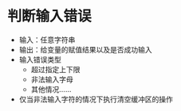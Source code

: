 # 判断输入错误

- 输入：任意字符串
- 输出：给变量的赋值结果以及是否成功输入
- 输入错误类型
    - 超过指定上下限
    - 非法输入字母
    - 其他情况……
- 仅当非法输入字符的情况下执行清空缓冲区的操作
